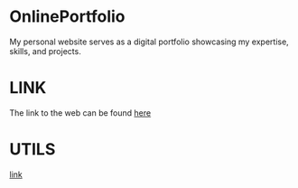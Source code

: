 # OnlinePortfolio
My personal website serves as a digital portfolio showcasing my expertise, skills, and projects.  

# LINK
The link to the web can be found [here](https://stygian84.github.io)

# UTILS
[link](https://stygian84.github.io/#minigame)
